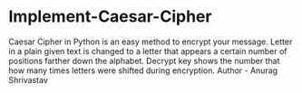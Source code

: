 # Implement-Caesar-Cipher
Caesar Cipher in Python is an easy method to encrypt your message. Letter in a plain given text is changed to a letter that appears a certain number of positions farther down the alphabet. Decrypt key shows the number that how many times letters were shifted during encryption.
Author - Anurag Shrivastav
